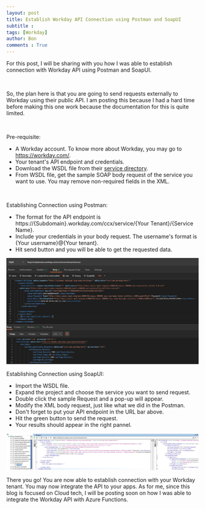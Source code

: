 ```yaml
---
layout: post
title: Establish Workday API Connection using Postman and SoapUI
subtitle :
tags: [Workday]
author: Bon
comments : True
---
```


For this post, I will be sharing with you how I was able to establish connection with Workday API using Postman and SoapUI.

<br>

So, the plan here is that you are going to send requests externally to Workday using their public API. I am posting this because I had a hard time before making this one work because the documentation for this is quite limited.

<br>

Pre-requisite:
- A Workday account. To know more about Workday, you may go to https://workday.com/. 
- Your tenant's API endpoint and credentials.
- Download the WSDL file from their [service directory](https://community.workday.com/sites/default/files/file-hosting/productionapi/versions/v34.0/index.html).
- From WSDL file, get the sample SOAP body request of the service you want to use. You may remove non-required fields in the XML.

<br>

Establishing Connection using Postman:
- The format for the API endpoint is https://{Subdomain}.workday.com/ccx/service/{Your Tenant}/{Service Name}.
- Include your credentials in your body request. The username's format is {Your username}@{Your tenant}.
- Hit send button and you will be able to get the requested data.

<img src="/assets/img/workday_functions.JPG" alt="Postman">

<br>

Establishing Connection using SoapUI:
- Import the WSDL file.
- Expand the project and choose the service you want to send request.
- Double click the sample Request and a pop-up will appear.
- Modify the XML body request, just like what we did in the Postman.
- Don't forget to put your API endpoint in the URL bar above.
- Hit the green button to send the request.
- Your results should appear in the right pannel.

<img src="/assets/img/workday_functions_soap.JPG" alt="SoapUI">

<br>

There you go! You are now able to establish connection with your Workday tenant. You may now integrate the API to your apps. As for me, since this blog is focused on Cloud tech, I will be posting soon on how I was able to integrate the Workday API with Azure Functions.




